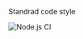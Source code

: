 Standrad code style

![Node.js CI](https://github.com/MysteryMS/Meteora/workflows/Node.js%20CI/badge.svg)
